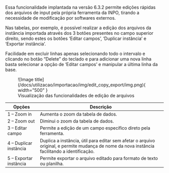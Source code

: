 Essa funcionalidade implantada na versão 6.3.2 permite edições rápidas dos arquivos de input pela
própria ferramenta da INPO, tirando a necessidade de modificação por softwares externos.

Nas tabelas, por exemplo, é possível realizar a edição dos arquivos da instância importada através
dos 3 botões presentes no campo superior direito, sendo estes os botões ‘Editar campos’, ‘Duplicar
instância’ e ‘Exportar instância’.

Facilidade em excluir linhas apenas selecionando todo o intervalo e clicando no botão “Delete” do
teclado e para adicionar uma nova linha basta selecionar a opção de ‘Editar campos’ e manipular a última
linha da base.

<figure markdown="span">
  ![Image title](/docs/utilizacao/importacao/img/edit_copy_export/img.png){ width="500" }
  <figcaption>Visualização das funcionalidades de edição de arquivos</figcaption>
</figure>


| Opções                | Descrição                                                                                     |
|-----------------------|------------------------------------------------------------------------------------------------|
| 1 – Zoom in           | Aumenta o zoom da tabela de dados.                                                             |
| 2 – Zoom out          | Diminui o zoom da tabela de dados.                                                             |
| 3 – Editar campo      | Permite a edição de um campo específico direto pela ferramenta.                                 |
| 4 – Duplicar instância| Duplica a instância, útil para editar sem afetar o arquivo original, e permite mudança de nome da nova instância facilitando a identificação. |
| 5 – Exportar instância| Permite exportar o arquivo editado para formato de texto ou planilha.                           |

